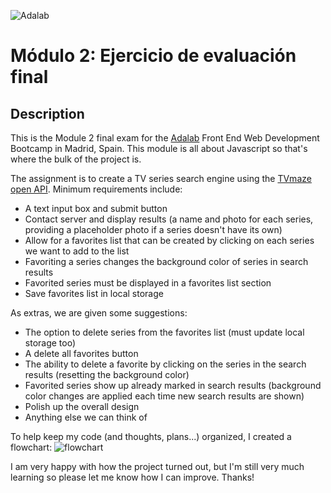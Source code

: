 ![Adalab](https://beta.adalab.es/resources/images/adalab-logo-155x61-bg-white.png)

# Módulo 2: Ejercicio de evaluación final

## Description

This is the Module 2 final exam for the [Adalab](https://adalab.es/) Front End Web Development Bootcamp in Madrid, Spain. This module is all about Javascript so that's where the bulk of the project is.

The assignment is to create a TV series search engine using the [TVmaze open API](http://www.tvmaze.com/api). Minimum requirements include:

- A text input box and submit button
- Contact server and display results (a name and photo for each series, providing a placeholder photo if a series doesn't have its own)
- Allow for a favorites list that can be created by clicking on each series we want to add to the list
- Favoriting a series changes the background color of series in search results
- Favorited series must be displayed in a favorites list section
- Save favorites list in local storage

As extras, we are given some suggestions:

- The option to delete series from the favorites list (must update local storage too)
- A delete all favorites button
- The ability to delete a favorite by clicking on the series in the search results (resetting the background color)
- Favorited series show up already marked in search results (background color changes are applied each time new search results are shown)
- Polish up the overall design
- Anything else we can think of

To help keep my code (and thoughts, plans...) organized, I created a flowchart:
![flowchart](https://github.com/Adalab/modulo-2-evaluacion-final-kaylacrane/blob/master/flowchart-evaluacion-final-modulo-2.png)

I am very happy with how the project turned out, but I'm still very much learning so please let me know how I can improve. Thanks!
